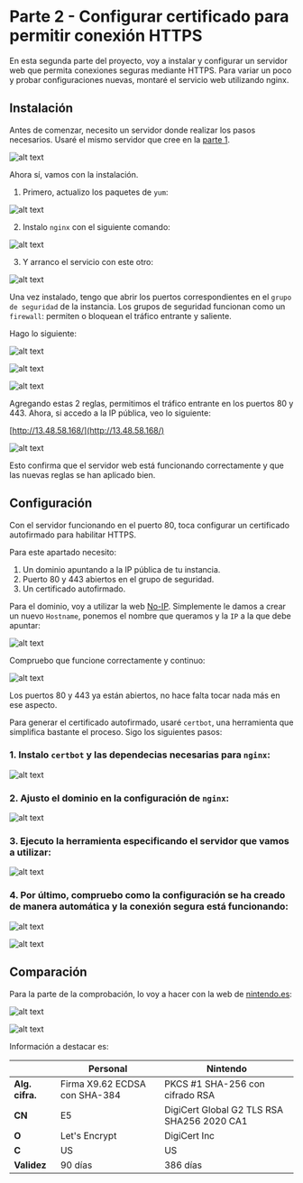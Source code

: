 # Parte 2 - Configurar certificado para permitir conexión HTTPS

En esta segunda parte del proyecto, voy a instalar y configurar un servidor web que permita conexiones seguras mediante HTTPS.
Para variar un poco y probar configuraciones nuevas, montaré el servicio web utilizando nginx.

## Instalación

Antes de comenzar, necesito un servidor donde realizar los pasos necesarios. Usaré el mismo servidor que cree en la [parte 1](./Parte1.md).

![alt text](image.png)

Ahora sí, vamos con la instalación.

1. Primero, actualizo los paquetes de ``yum``:

![alt text](image-1.png)

2. Instalo ``nginx`` con el siguiente comando:

![alt text](image-2.png)

3. Y arranco el servicio con este otro:

![alt text](image-3.png)

Una vez instalado, tengo que abrir los puertos correspondientes en el ``grupo de seguridad`` de la instancia. Los grupos de seguridad funcionan como un ``firewall``: permiten o bloquean el tráfico entrante y saliente.

Hago lo siguiente:

![alt text](image-4.png)

![alt text](image-5.png)

![alt text](image-6.png)

Agregando estas 2 reglas, permitimos el tráfico entrante en los puertos 80 y 443.  Ahora, si accedo a la IP pública, veo lo siguiente:

[http://13.48.58.168/](http://13.48.58.168/)

![alt text](image-7.png)

Esto confirma que el servidor web está funcionando correctamente y que las nuevas reglas se han aplicado bien.

## Configuración

Con el servidor funcionando en el puerto 80, toca configurar un certificado autofirmado para habilitar HTTPS.

Para este apartado necesito:

1. Un dominio apuntando a la IP pública de tu instancia.
2. Puerto 80 y 443 abiertos en el grupo de seguridad.
3. Un certificado autofirmado.

Para el dominio, voy a utilizar la web [No-IP](https://my.noip.com/). Simplemente le damos a crear un nuevo `Hostname`, ponemos el nombre que queramos y la `IP` a la que debe apuntar:

![alt text](image-8.png)

Compruebo que funcione correctamente y continuo:

![alt text](igual.gif)

Los puertos 80 y 443 ya están abiertos, no hace falta tocar nada más en ese aspecto.

Para generar el certificado autofirmado, usaré ``certbot``, una herramienta que simplifica bastante el proceso. Sigo los siguientes pasos:

### 1. Instalo `certbot` y las dependecias necesarias para `nginx`:

![alt text](image-9.png)

### 2. Ajusto el dominio en la configuración de `nginx`:

![alt text](image-11.png)

### 3. Ejecuto la herramienta especificando el servidor que vamos a utilizar:

![alt text](image-10.png)

### 4. Por último, compruebo como la configuración se ha creado de manera automática y la conexión segura está funcionando:

![alt text](image-12.png)

![alt text](image-13.png)

## Comparación

Para la parte de la comprobación, lo voy a hacer con la web de [nintendo.es](https://www.nintendo.com/es-es/):

![alt text](image-14.png)

![alt text](image-15.png)

Información a destacar es:

|                 | Personal                      | Nintendo                                   |
| --------------- | ----------------------------- | ------------------------------------------ |
| **Alg. cifra.** | Firma X9.62 ECDSA con SHA-384 | PKCS #1 SHA-256 con cifrado RSA            |
| **CN**          | E5                            | DigiCert Global G2 TLS RSA SHA256 2020 CA1 |
| **O**           | Let's Encrypt                 | DigiCert Inc                               |
| **C**           | US                            | US                                         |
| **Validez**     | 90 días                       | 386 días                                   |